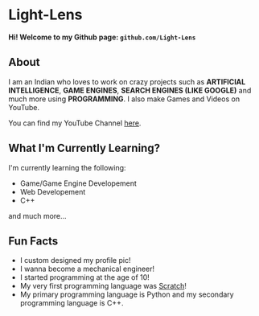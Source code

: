 # Light-Lens
**Hi! Welcome to my Github page: `github.com/Light-Lens`**

## About
I am an Indian who loves to work on crazy projects such as **ARTIFICIAL INTELLIGENCE**, **GAME ENGINES**, **SEARCH ENGINES (LIKE GOOGLE)** and much more using **PROGRAMMING**. I also make Games and Videos on YouTube.

You can find my YouTube Channel [here](https://www.youtube.com/channel/UCrphqZNc_r-KsOTeTKH5hwA?sub_confirmation=1).

## What I'm Currently Learning?
I'm currently learning the following:
- Game/Game Engine Developement
- Web Developement
- C++

and much more...

## Fun Facts
- I custom designed my profile pic!
- I wanna become a mechanical engineer!
- I started programming at the age of 10!
- My very first programming language was [Scratch](https://scratch.mit.edu)!
- My primary programming language is Python and my secondary programming language is C++.
